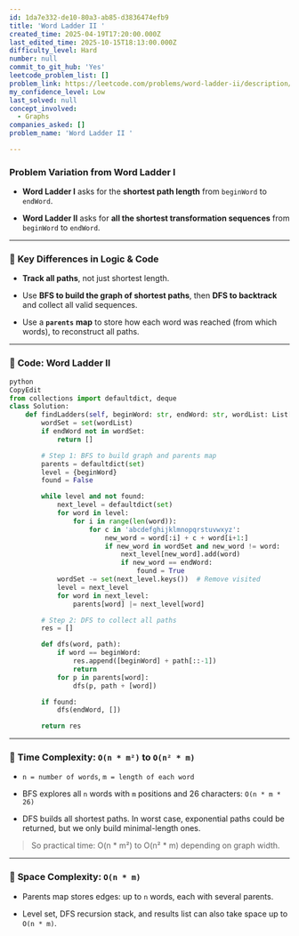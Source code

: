 ```yaml
---
id: 1da7e332-de10-80a3-ab85-d3836474efb9
title: 'Word Ladder II '
created_time: 2025-04-19T17:20:00.000Z
last_edited_time: 2025-10-15T18:13:00.000Z
difficulty_level: Hard
number: null
commit_to_git_hub: 'Yes'
leetcode_problem_list: []
problem_link: https://leetcode.com/problems/word-ladder-ii/description/
my_confidence_level: Low
last_solved: null
concept_involved:
  - Graphs
companies_asked: []
problem_name: 'Word Ladder II '

---
```


### **Problem Variation from Word Ladder I**

*   **Word Ladder I** asks for the **shortest path length** from `beginWord` to `endWord`.

*   **Word Ladder II** asks for **all the shortest transformation sequences** from `beginWord` to `endWord`.

***

### 🔹 **Key Differences in Logic & Code**

*   **Track all paths**, not just shortest length.

*   Use **BFS to build the graph of shortest paths**, then **DFS to backtrack** and collect all valid sequences.

*   Use a **`parents`** **map** to store how each word was reached (from which words), to reconstruct all paths.

***

### 🔹 **Code: Word Ladder II**

```python
python
CopyEdit
from collections import defaultdict, deque
class Solution:
    def findLadders(self, beginWord: str, endWord: str, wordList: List[str]) -> List[List[str]]:
        wordSet = set(wordList)
        if endWord not in wordSet:
            return []

        # Step 1: BFS to build graph and parents map
        parents = defaultdict(set)
        level = {beginWord}
        found = False

        while level and not found:
            next_level = defaultdict(set)
            for word in level:
                for i in range(len(word)):
                    for c in 'abcdefghijklmnopqrstuvwxyz':
                        new_word = word[:i] + c + word[i+1:]
                        if new_word in wordSet and new_word != word:
                            next_level[new_word].add(word)
                            if new_word == endWord:
                                found = True
            wordSet -= set(next_level.keys())  # Remove visited
            level = next_level
            for word in next_level:
                parents[word] |= next_level[word]

        # Step 2: DFS to collect all paths
        res = []

        def dfs(word, path):
            if word == beginWord:
                res.append([beginWord] + path[::-1])
                return
            for p in parents[word]:
                dfs(p, path + [word])

        if found:
            dfs(endWord, [])

        return res


```

***

### 🔹 **Time Complexity:** **`O(n * m²)`** **to** **`O(n² * m)`**

*   `n = number of words`, `m = length of each word`

*   BFS explores all `n` words with `m` positions and 26 characters: `O(n * m * 26)`

*   DFS builds all shortest paths. In worst case, exponential paths could be returned, but we only build minimal-length ones.

> So practical time: O(n \* m²) to O(n² \* m) depending on graph width.

***

### 🔹 **Space Complexity:** **`O(n * m)`**

*   Parents map stores edges: up to `n` words, each with several parents.

*   Level set, DFS recursion stack, and results list can also take space up to `O(n * m)`.
